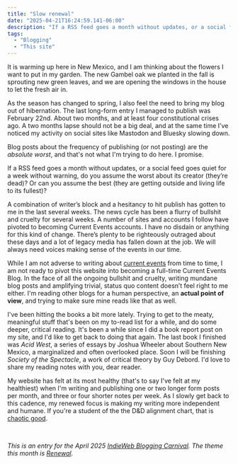 ```yaml
---
title: "Slow renewal"
date: "2025-04-21T16:24:59.141-06:00"
description: "If a RSS feed goes a month without updates, or a social feed goes quiet for a week without warning, do you assume the worst about its creator? Or can you assume the best?"
tags: 
  - "Blogging"
  - "This site"
---
```


It is warming up here in New Mexico, and I am thinking about the flowers I want to put in my garden. The new Gambel oak we planted in the fall is sprouting new green leaves, and we are opening the windows in the house to let the fresh air in.

As the season has changed to spring, I also feel the need to bring my blog out of hibernation. The last long-form entry I managed to publish was February 22nd. About two months, and at least four constitutional crises ago. A two months lapse should not be a big deal, and at the same time I’ve noticed my activity on social sites like Mastodon and Bluesky slowing down.

Blog posts about the frequency of publishing (or not posting) are the _absolute worst_, and that's not what I'm trying to do here. I promise.

If a RSS feed goes a month without updates, or a social feed goes quiet for a week without warning, do you assume the worst about its creator (they’re dead)? Or can you assume the best (they are getting outside and living life to its fullest)?

A combination of writer’s block and a hesitancy to hit publish has gotten to me in the last several weeks. The news cycle has been a flurry of bullshit and cruelty for several weeks. A number of sites and accounts I follow have pivoted to becoming Current Events accounts. I have no disdain or anything for this kind of change. There’s plenty to be righteously outraged about these days and a lot of legacy media has fallen down at the job. We will always need voices making sense of the events in our time.

While I am not adverse to writing about [current events](/tags/currents.html) from time to time, I am not ready to pivot this website into becoming a full-time Current Events Blog. In the face of all the ongoing bullshit and cruelty, writing mundane blog posts and amplifying trivial, status quo content doesn’t feel right to me either. I'm reading other blogs for a human perspective, an **actual point of view**, and trying to make sure mine reads like that as well.

I've been hitting the books a bit more lately. Trying to get to the meaty, meaningful stuff that's been on my to-read list for a while, and do some deeper, critical reading. It's been a while since I did a book report post on my site, and I'd like to get back to doing that again. The last book I finished was <i>Acid West</i>, a series of essays by Joshua Wheeler about Southern New Mexico, a marginalized and often overlooked place. Soon I will be finishing <i>Society of the Spectacle</i>, a work of critical theory by Guy Debord. I'd love to share my reading notes with you, dear reader.

My website has felt at its most healthy (that's to say I've felt at my healthiest) when I'm writing and publishing one or two longer form posts per month, and three or four shorter notes per week. As I slowly get back to this cadence, my renewed focus is making my writing more independent and humane. If you're a student of the the D&D alignment chart, that is [chaotic good](https://easydamus.com/chaoticgood.html).

&nbsp;

<em>This is an entry for the April 2025 <a href="https://indieweb.org/IndieWeb_Carnival">IndieWeb Blogging Carnival</a>. The theme this month is <a href="https://www.thingelstad.com/2025/03/27/renewal-indieweb-carnival.html">Renewal</a>.</em>